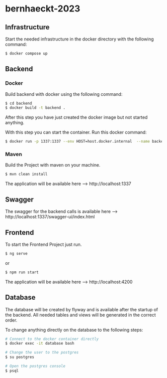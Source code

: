 # bernhaeckt-2023

## Infrastructure
Start the needed infrastructure in the docker directory with the following command:
```bash
$ docker compose up
```

## Backend
### Docker
Build backend with docker using the following command:
```bash
$ cd backend
$ docker build -t backend .
```
After this step you have just created the docker image but not started anything.

With this step you can start the container. Run this docker command:
```bash
$ docker run -p 1337:1337 --env HOST=host.docker.internal  --name backend -d -it backend
```

### Maven
Build the Project with maven on your machine.

```bash
$ mvn clean install
```

The application will be available here --> http://localhost:1337

## Swagger
The swagger for the backend calls is available here --> http://localhost:1337/swagger-ui/index.html

## Frontend
To start the Frontend Project just run.

```bash
$ ng serve
```
or
```bash
$ npm run start
```

The application will be available here --> http://localhost:4200

## Database
The database will be created by flyway and is available after the startup of the backend.
All needed tables and views will be generated in the correct order.

To change anything directly on the database to the following steps:

```bash
# Connect to the docker container directly
$ docker exec -it database bash

# Change the user to the postgres
$ su postgres

# Open the postgres console
$ psql
```